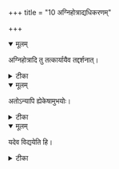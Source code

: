 +++
title = "10 अग्निहोत्राद्यधिकरणम्"

+++


<details open><summary>मूलम्</summary>

अग्निहोत्रादि तु तत्कार्यायैव तद्दर्शनात्।
</details>



<details><summary>टीका</summary>

अग्निहोत्रादि विदुषा कर्तव्यं यावदायुषम् । विद्याख्यकार्यवृद्यर्थं यज्ञेनेत्यादिदर्शनात् ॥ [485]
</details>



<details open><summary>मूलम्</summary>

अतोऽन्यापि ह्येकेषामुभयोः।
</details>



<details><summary>टीका</summary>

साधुकृत्यां सुहृद(ः) इत्युभयोः पुण्यकर्मणोः । अन्यापि प्रतिबद्धा च साधुकृत्या भवेदिति ॥ [486]
</details>



<details open><summary>मूलम्</summary>

यदेव विद्ययेति हि।
</details>



<details><summary>टीका</summary>

यदेव विदियया चेति श्रुत्या तदपि सूच्यते । विद्याविहीनाः क्रतवः प्रतिबद्धफला(ः) इति ॥ [487]
</details>

